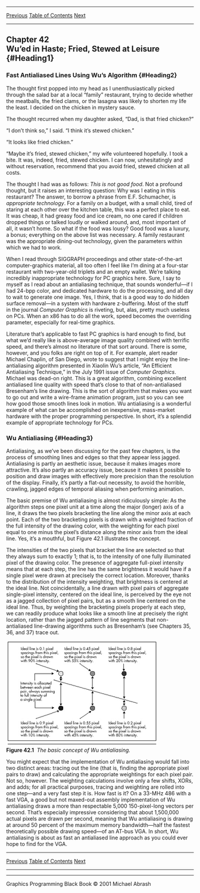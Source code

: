   ------------------------ --------------------------------- --------------------
  [Previous](41-04.html)   [Table of Contents](index.html)   [Next](42-02.html)
  ------------------------ --------------------------------- --------------------

Chapter 42\
 Wu’ed in Haste; Fried, Stewed at Leisure {#Heading1}
-----------------------------------------

### Fast Antialiased Lines Using Wu’s Algorithm {#Heading2}

The thought first popped into my head as I unenthusiastically picked
through the salad bar at a local “family” restaurant, trying to decide
whether the meatballs, the fried clams, or the lasagna was likely to
shorten my life the least. I decided on the chicken in mystery sauce.

The thought recurred when my daughter asked, “Dad, is that fried
chicken?”

“I don’t think so,” I said. “I think it’s stewed chicken.”

“It looks like fried chicken.”

“Maybe it’s fried, stewed chicken,” my wife volunteered hopefully. I
took a bite. It was, indeed, fried, stewed chicken. I can now,
unhesitatingly and without reservation, recommend that you avoid fried,
stewed chicken at all costs.

The thought I had was as follows: *This is not good food*. Not a
profound thought, but it raises an interesting question: Why was I
eating in this restaurant? The answer, to borrow a phrase from E.F.
Schumacher, is *appropriate technology*. For a family on a budget, with
a small child, tired of staring at each other over the kitchen table,
this was a perfect place to eat. It was cheap, it had greasy food and
ice cream, no one cared if children dropped things or talked loudly or
walked around, and, most important of all, it wasn’t home. So what if
the food was lousy? Good food was a luxury, a bonus; everything on the
above list was necessary. A family restaurant was the appropriate
dining-out technology, given the parameters within which we had to work.

When I read through SIGGRAPH proceedings and other state-of-the-art
computer-graphics material, all too often I feel like I’m dining at a
four-star restaurant with two-year-old triplets and an empty wallet.
We’re talking incredibly inappropriate technology for PC graphics here.
Sure, I say to myself as I read about an antialiasing technique, that
sounds wonderful—if I had 24-bpp color, and dedicated hardware to do the
processing, and all day to wait to generate one image. Yes, I think,
that is a good way to do hidden surface removal—in a system with
hardware z-buffering. Most of the stuff in the journal *Computer
Graphics* is riveting, but, alas, pretty much useless on PCs. When an
x86 has to do all the work, speed becomes the overriding parameter,
especially for real-time graphics.

Literature that’s applicable to fast PC graphics is hard enough to find,
but what we’d really like is above-average image quality combined with
terrific speed, and there’s almost no literature of that sort around.
There is some, however, and you folks are right on top of it. For
example, alert reader Michael Chaplin, of San Diego, wrote to suggest
that I might enjoy the line-antialiasing algorithm presented in Xiaolin
Wu’s article, “An Efficient Antialiasing Technique,” in the July 1991
issue of *Computer Graphics*. Michael was dead-on right. This is a great
algorithm, combining excellent antialiased line quality with speed
that’s close to that of non-antialiased Bresenham’s line drawing. This
is the sort of algorithm that makes you want to go out and write a
wire-frame animation program, just so you can see how good those smooth
lines look in motion. Wu antialiasing is a wonderful example of what can
be accomplished on inexpensive, mass-market hardware with the proper
programming perspective. In short, it’s a splendid example of
appropriate technology for PCs.

### Wu Antialiasing {#Heading3}

Antialiasing, as we’ve been discussing for the past few chapters, is the
process of smoothing lines and edges so that they appear less jagged.
Antialiasing is partly an aesthetic issue, because it makes images more
attractive. It’s also partly an accuracy issue, because it makes it
possible to position and draw images with effectively more precision
than the resolution of the display. Finally, it’s partly a flat-out
necessity, to avoid the horrible, crawling, jagged edges of temporal
aliasing when performing animation.

The basic premise of Wu antialiasing is almost ridiculously simple: As
the algorithm steps one pixel unit at a time along the major (longer)
axis of a line, it draws the two pixels bracketing the line along the
minor axis at each point. Each of the two bracketing pixels is drawn
with a weighted fraction of the full intensity of the drawing color,
with the weighting for each pixel equal to one minus the pixel’s
distance along the minor axis from the ideal line. Yes, it’s a mouthful,
but Figure 42.1 illustrates the concept.

The intensities of the two pixels that bracket the line are selected so
that they always sum to exactly 1; that is, to the intensity of one
fully illuminated pixel of the drawing color. The presence of aggregate
full-pixel intensity means that at each step, the line has the same
brightness it would have if a single pixel were drawn at precisely the
correct location. Moreover, thanks to the distribution of the intensity
weighting, that brightness is centered at the ideal line. Not
coincidentally, a line drawn with pixel pairs of aggregate single-pixel
intensity, centered on the ideal line, is perceived by the eye not as a
jagged collection of pixel pairs, but as a smooth line centered on the
ideal line. Thus, by weighting the bracketing pixels properly at each
step, we can readily produce what looks like a smooth line at precisely
the right location, rather than the jagged pattern of line segments that
non-antialiased line-drawing algorithms such as Bresenham’s (see
Chapters 35, 36, and 37) trace out.

![](images/42-01.jpg)\
 **Figure 42.1**  *The basic concept of Wu antialiasing.*

You might expect that the implementation of Wu antialiasing would fall
into two distinct areas: tracing out the line (that is, finding the
appropriate pixel pairs to draw) and calculating the appropriate
weightings for each pixel pair. Not so, however. The weighting
calculations involve only a few shifts, XORs, and adds; for all
practical purposes, tracing and weighting are rolled into one step—and a
very fast step it is. How fast is it? On a 33-MHz 486 with a fast VGA, a
good but not maxed-out assembly implementation of Wu antialiasing draws
a more than respectable 5,000 150-pixel-long vectors per second. That’s
especially impressive considering that about 1,500,000 actual pixels are
drawn per second, meaning that Wu antialiasing is drawing at around 50
percent of the maximum memory bandwidth—half the fastest theoretically
possible drawing speed—of an AT-bus VGA. In short, Wu antialiasing is
about as fast an antialiased line approach as you could ever hope to
find for the VGA.

  ------------------------ --------------------------------- --------------------
  [Previous](41-04.html)   [Table of Contents](index.html)   [Next](42-02.html)
  ------------------------ --------------------------------- --------------------

* * * * *

Graphics Programming Black Book © 2001 Michael Abrash
